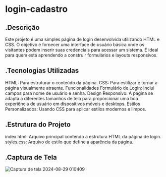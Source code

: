 # login-cadastro

## **.Descrição**
Este projeto é uma simples página de login desenvolvida utilizando HTML e CSS. O objetivo é fornecer uma interface de usuário básica onde os visitantes podem inserir suas credenciais para acessar um sistema. É ideal para quem está aprendendo a construir formulários e layouts responsivos.

## **.Tecnologias Utilizadas**
HTML: Para estruturar o conteúdo da página.
CSS: Para estilizar e tornar a página visualmente atraente.
Funcionalidades
Formulário de Login: Inclui campos para nome de usuário e senha.
Design Responsivo: A página se adapta a diferentes tamanhos de tela para proporcionar uma boa experiência de usuário em dispositivos móveis e desktops.
Estilos Personalizados: Usando CSS para aplicar estilos modernos e limpos.


## **.Estrutura do Projeto**
index.html: Arquivo principal contendo a estrutura HTML da página de login.
styles.css: Arquivo de estilo que define a aparência da página.

## **.Captura de Tela**

![Captura de tela 2024-08-29 010409](https://github.com/user-attachments/assets/825b3eb0-7be1-44ec-83fb-c5ebc8173e45)

